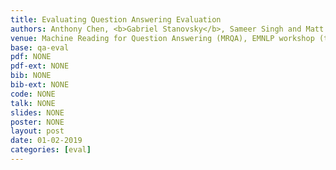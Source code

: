 ```yaml
---
title: Evaluating Question Answering Evaluation
authors: Anthony Chen, <b>Gabriel Stanovsky</b>, Sameer Singh and Matt Gardner
venue: Machine Reading for Question Answering (MRQA), EMNLP workshop (to appear)
base: qa-eval
pdf: NONE
pdf-ext: NONE
bib: NONE
bib-ext: NONE
code: NONE
talk: NONE
slides: NONE
poster: NONE
layout: post
date: 01-02-2019
categories: [eval]
---
```

